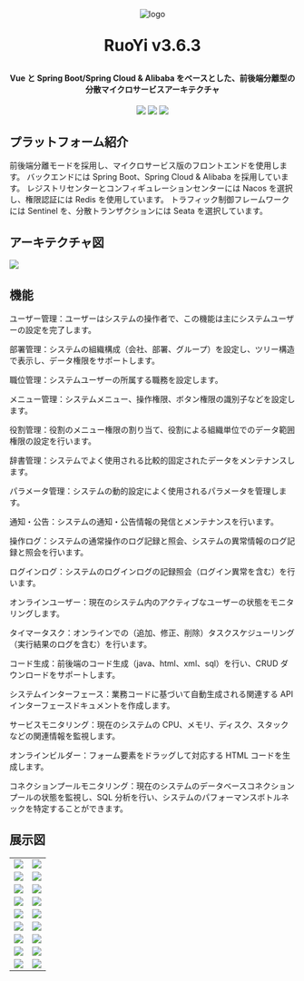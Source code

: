 <p align="center">
	<img alt="logo" src="https://oscimg.oschina.net/oscnet/up-b99b286755aef70355a7084753f89cdb7c9.png">
</p>
<h1 align="center" style="margin: 30px 0 30px; font-weight: bold;">RuoYi v3.6.3</h1>
<h4 align="center">Vue と Spring Boot/Spring Cloud & Alibaba をベースとした、前後端分離型の分散マイクロサービスアーキテクチャ</h4>
<p align="center">
	<a href="https://gitee.com/y_project/RuoYi-Cloud/stargazers"><img src="https://gitee.com/y_project/RuoYi-Cloud/badge/star.svg?theme=dark"></a>
	<a href="https://gitee.com/y_project/RuoYi-Cloud"><img src="https://img.shields.io/badge/RuoYi-v3.6.3-brightgreen.svg"></a>
	<a href="https://gitee.com/y_project/RuoYi-Cloud/blob/master/LICENSE"><img src="https://img.shields.io/github/license/mashape/apistatus.svg"></a>
</p>

## プラットフォーム紹介

前後端分離モードを採用し、マイクロサービス版のフロントエンドを使用します。
バックエンドには Spring Boot、Spring Cloud & Alibaba を採用しています。
レジストリセンターとコンフィギュレーションセンターには Nacos を選択し、権限認証には Redis を使用しています。
トラフィック制御フレームワークには Sentinel を、分散トランザクションには Seata を選択しています。
  

## アーキテクチャ図

<img src="https://oscimg.oschina.net/oscnet/up-82e9722ecb846786405a904bafcf19f73f3.png"/>

## 機能

ユーザー管理：ユーザーはシステムの操作者で、この機能は主にシステムユーザーの設定を完了します。

部署管理：システムの組織構成（会社、部署、グループ）を設定し、ツリー構造で表示し、データ権限をサポートします。

職位管理：システムユーザーの所属する職務を設定します。

メニュー管理：システムメニュー、操作権限、ボタン権限の識別子などを設定します。

役割管理：役割のメニュー権限の割り当て、役割による組織単位でのデータ範囲権限の設定を行います。

辞書管理：システムでよく使用される比較的固定されたデータをメンテナンスします。

パラメータ管理：システムの動的設定によく使用されるパラメータを管理します。

通知・公告：システムの通知・公告情報の発信とメンテナンスを行います。

操作ログ：システムの通常操作のログ記録と照会、システムの異常情報のログ記録と照会を行います。

ログインログ：システムのログインログの記録照会（ログイン異常を含む）を行います。

オンラインユーザー：現在のシステム内のアクティブなユーザーの状態をモニタリングします。

タイマータスク：オンラインでの（追加、修正、削除）タスクスケジューリング（実行結果のログを含む）を行います。

コード生成：前後端のコード生成（java、html、xml、sql）を行い、CRUD ダウンロードをサポートします。

システムインターフェース：業務コードに基づいて自動生成される関連する API インターフェースドキュメントを作成します。

サービスモニタリング：現在のシステムの CPU、メモリ、ディスク、スタックなどの関連情報を監視します。

オンラインビルダー：フォーム要素をドラッグして対応する HTML コードを生成します。

コネクションプールモニタリング：現在のシステムのデータベースコネクションプールの状態を監視し、SQL 分析を行い、システムのパフォーマンスボトルネックを特定することができます。



## 展示図

<table>
    <tr>
        <td><img src="https://oscimg.oschina.net/oscnet/cd1f90be5f2684f4560c9519c0f2a232ee8.jpg"/></td>
        <td><img src="https://oscimg.oschina.net/oscnet/1cbcf0e6f257c7d3a063c0e3f2ff989e4b3.jpg"/></td>
    </tr>
    <tr>
        <td><img src="https://oscimg.oschina.net/oscnet/up-8074972883b5ba0622e13246738ebba237a.png"/></td>
        <td><img src="https://oscimg.oschina.net/oscnet/up-9f88719cdfca9af2e58b352a20e23d43b12.png"/></td>
    </tr>
    <tr>
        <td><img src="https://oscimg.oschina.net/oscnet/up-39bf2584ec3a529b0d5a3b70d15c9b37646.png"/></td>
        <td><img src="https://oscimg.oschina.net/oscnet/up-4148b24f58660a9dc347761e4cf6162f28f.png"/></td>
    </tr>
	<tr>
        <td><img src="https://oscimg.oschina.net/oscnet/up-b2d62ceb95d2dd9b3fbe157bb70d26001e9.png"/></td>
        <td><img src="https://oscimg.oschina.net/oscnet/up-d67451d308b7a79ad6819723396f7c3d77a.png"/></td>
    </tr>	 
    <tr>
        <td><img src="https://oscimg.oschina.net/oscnet/5e8c387724954459291aafd5eb52b456f53.jpg"/></td>
        <td><img src="https://oscimg.oschina.net/oscnet/644e78da53c2e92a95dfda4f76e6d117c4b.jpg"/></td>
    </tr>
	<tr>
        <td><img src="https://oscimg.oschina.net/oscnet/up-8370a0d02977eebf6dbf854c8450293c937.png"/></td>
        <td><img src="https://oscimg.oschina.net/oscnet/up-49003ed83f60f633e7153609a53a2b644f7.png"/></td>
    </tr>
	<tr>
        <td><img src="https://oscimg.oschina.net/oscnet/up-d4fe726319ece268d4746602c39cffc0621.png"/></td>
        <td><img src="https://oscimg.oschina.net/oscnet/up-c195234bbcd30be6927f037a6755e6ab69c.png"/></td>
    </tr>
	<tr>
        <td><img src="https://oscimg.oschina.net/oscnet/up-ece3fd37a3d4bb75a3926e905a3c5629055.png"/></td>
        <td><img src="https://oscimg.oschina.net/oscnet/up-92ffb7f3835855cff100fa0f754a6be0d99.png"/></td>
    </tr>
    <tr>
        <td><img src="https://oscimg.oschina.net/oscnet/up-ff9e3066561574aca73005c5730c6a41f15.png"/></td>
        <td><img src="https://oscimg.oschina.net/oscnet/up-5e4daac0bb59612c5038448acbcef235e3a.png"/></td>
    </tr>
</table>
